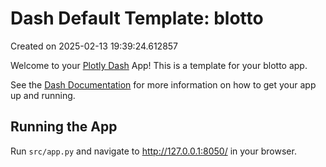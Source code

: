 # Dash Default Template: blotto

Created on 2025-02-13 19:39:24.612857

Welcome to your [Plotly Dash](https://plotly.com/dash/) App! This is a template for your blotto app.

See the [Dash Documentation](https://dash.plotly.com/introduction) for more information on how to get your app up and running.

## Running the App

Run `src/app.py` and navigate to http://127.0.0.1:8050/ in your browser.